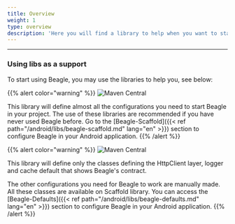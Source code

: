 ```yaml
---
title: Overview
weight: 1
type: overview
description: 'Here you will find a library to help when you want to start a project using beagle for Android. These libs will facilitate the initial Beagle configuration in a project, avoiding some steps, and starting studies quicker.'
---
```


---

### Using libs as a support

To start using Beagle, you may use the libraries to help you, see below: 

{{% alert color="warning" %}}
![Maven Central](https://img.shields.io/maven-central/v/br.com.zup.beagle/beagle-scaffold?color=green&label=Beagle-Scaffold)

This library will define almost all the configurations you need to start Beagle in your project. The use of these libraries are recommended if you have never used Beagle before. Go to the [Beagle-Scaffold]({{< ref path="/android/libs/beagle-scaffold.md" lang="en" >}}) section to configure Beagle in your Android application.
{{% /alert %}}

{{% alert color="warning" %}}
![Maven Central](https://img.shields.io/maven-central/v/br.com.zup.beagle/beagle-defaults?color=green&label=Beagle-Defaults)

This library will define only the classes defining the HttpClient layer, logger and cache default that shows Beagle's contract.

The other configurations you need for Beagle to work are manually made. All these classes are available on Scaffold library. You can access the [Beagle-Defaults]({{< ref path="/android/libs/beagle-defaults.md" lang="en" >}}) section to configure Beagle in your Android application. 
{{% /alert %}}